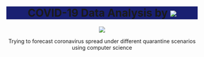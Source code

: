 <h1 align="center" style="background-color: #192072">
  COVID-19 Data Analysis by 
  <span>
    <a href="#" alt="Made with Python 3">
        <img src="https://i.ibb.co/VCz68QL/Screenshot-17.png" />
    </a>
  </span>
</h1>

<p align="center">
    <a href="#" alt="Made with Python 3">
        <img src="https://img.shields.io/badge/made%20with-Python%203-blue?style=flat&logo=python" />
    </a>
</p>

<p align="center">
  Trying to forecast coronavirus spread under different quarantine scenarios using computer science
</p>



